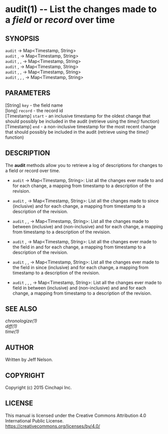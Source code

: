 audit(1) -- List the changes made to a *field* or *record* over time
====================================================================

## SYNOPSIS

`audit` <record> -> Map&lt;Timestamp, String&gt;<br />
`audit` <record>, <start> -> Map&lt;Timestamp, String&gt;<br />
`audit` <record>, <start>, <end> -> Map&lt;Timestamp, String&gt;<br />
`audit` <key>, <record> -> Map&lt;Timestamp, String&gt;<br />
`audit` <key>, <record>, <start> -> Map&lt;Timestamp, String&gt;<br />
`audit` <key>, <record>, <start>, <end> -> Map&lt;Timestamp, String&gt;<br />

## PARAMETERS
[String] `key` - the field name<br />
[long] `record` - the record id<br />
[Timestamp] `start` - an inclusive timestamp for the oldest change that should possibly be included in the audit (retrieve using the *time()* function)<br />
[Timestamp] `end` - a non-inclusive timestamp for the most recent change that should possibly be included in the audit (retrieve using the *time()* function)<br />

## DESCRIPTION
The **audit** methods allow you to retrieve a log of descriptions for changes to a field or record over time.

  * `audit` <record> -> Map&lt;Timestamp, String&gt;:
    List all the changes ever made to <record> and for each change, a mapping from timestamp to a description of the revision.

  * `audit` <record>, <start> -> Map&lt;Timestamp, String&gt;:
    List all the changes made to <record> since <start> (inclusive) and for each change, a mapping from timestamp to a description of the revision.

  * `audit` <record>, <start>, <end> -> Map&lt;Timestamp, String&gt;:
    List all the changes made to <record> between <start> (inclusive) and <end> (non-inclusive) and for each change, a mapping from timestamp to a description of the revision.

  * `audit` <key>, <record> -> Map&lt;Timestamp, String&gt;:
    List all the changes ever made to the <key> field in <record> and for each change, a mapping from timestamp to a description of the revision.

  * `audit` <key>, <record>, <start> -> Map&lt;Timestamp, String&gt;:
    List all the changes ever made to the <key> field in <record> since <start> (inclusive) and for each change, a mapping from timestamp to a description of the revision.

  * `audit` <key>, <record>, <start>, <end> -> Map&lt;Timestamp, String&gt;:
    List all the changes ever made to <key> field in <record> between <start> (inclusive) and <end> (non-inclusive) and and for each change, a mapping from timestamp to a description of the revision.

## SEE ALSO
*chronologize(1)*<br />
*diff(1)*<br />
*time(1)*

## AUTHOR
Written by Jeff Nelson.

## COPYRIGHT
Copyright (c) 2015 Cinchapi Inc.

## LICENSE
This manual is licensed under the Creative Commons Attribution 4.0 International Public License. <br />
https://creativecommons.org/licenses/by/4.0/
